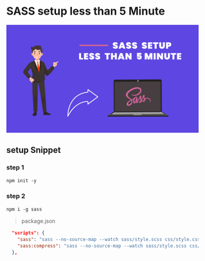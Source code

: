 # SASS setup less than 5 Minute

![sass-setup](thumbnail.png)

## setup Snippet

### step 1
```npm command
npm init -y
```
### step 2
```sass install command
npm i -g sass
```

> package.json

```json
  "scripts": {
    "sass": "sass --no-source-map --watch sass/style.scss css/style.css",
    "sass:compress": "sass --no-source-map --watch sass/style.scss css/compress.css --style compressed"
  },
```
